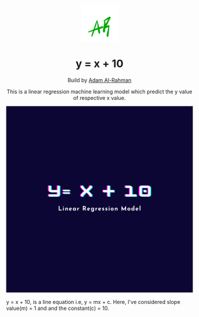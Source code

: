 <div align="center">
  <img alt="Logo" src="./images/logo.png" width="100" />
</div>

<h1 align="center">
  y = x + 10
</h1>

<p align="center">Build by <a href="https://atiq-ur-rehaman.netlify.app/">Adam Al-Rahman</a></p>

<p align="center">
  This is a linear regression machine learning model which predict the y value of respective x value.
</p>

![demo](./images/yx10.png)

y = x + 10, is a line equation i.e, y = mx + c. Here, I've considered slope value(m) = 1 and and the constant(c) = 10.